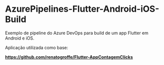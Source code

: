 # AzurePipelines-Flutter-Android-iOS-Build
Exemplo de pipeline do Azure DevOps para build de um app Flutter em Android e iOS.

Aplicação utilizada como base:

**https://github.com/renatogroffe/Flutter-AppContagemClicks**
